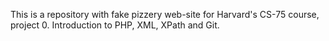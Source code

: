 This is a repository with fake pizzery web-site 
for Harvard's CS-75 course, project 0.
Introduction to PHP, XML, XPath and Git.
